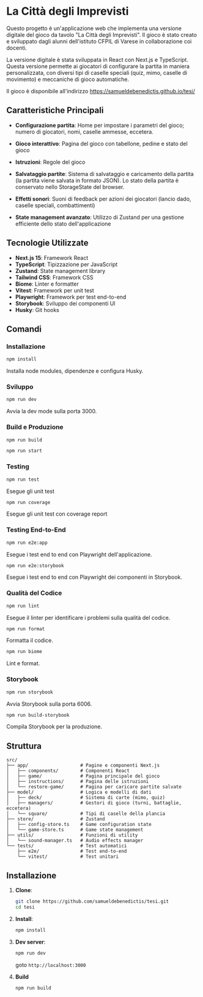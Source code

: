 # La Città degli Imprevisti

Questo progetto è un'applicazione web che implementa una versione digitale del gioco da tavolo "La Città degli Imprevisti".
Il gioco è stato creato e sviluppato dagli alunni dell'istituto CFPIL di Varese in collaborazione coi docenti.

La versione digitale è stata sviluppata in React con Next.js e TypeScript.
Questa versione permette ai giocatori di configurare la partita in maniera personalizzata, con diversi tipi di caselle speciali (quiz, mimo, caselle di movimento) e meccaniche di gioco automatiche.

Il gioco è disponibile all'indirizzo
https://samueldebenedictis.github.io/tesi/

## Caratteristiche Principali

- **Configurazione partita**: Home per impostare i parametri del gioco; numero di giocatori, nomi, caselle ammesse, eccetera.

- **Gioco interattivo**: Pagina del gioco con tabellone, pedine e stato del gioco
- **Istruzioni**: Regole del gioco
- **Salvataggio partite**: Sistema di salvataggio e caricamento della partita (la partita viene salvata in formato JSON). Lo stato della partita è conservato nello StorageState del browser.
- **Effetti sonori**: Suoni di feedback per azioni dei giocatori (lancio dado, caselle speciali, combattimenti)
- **State management avanzato**: Utilizzo di Zustand per una gestione efficiente dello stato dell'applicazione

## Tecnologie Utilizzate

- **Next.js 15**: Framework React
- **TypeScript**: Tipizzazione per JavaScript
- **Zustand**: State management library
- **Tailwind CSS**: Framework CSS
- **Biome**: Linter e formatter
- **Vitest**: Framework per unit test
- **Playwright**: Framework per test end-to-end
- **Storybook**: Sviluppo dei componenti UI
- **Husky**: Git hooks

## Comandi

### Installazione
```bash
npm install
```
Installa node modules, dipendenze e configura Husky.

### Sviluppo
```bash
npm run dev
```
Avvia la dev mode sulla porta 3000.

### Build e Produzione
```bash
npm run build
```

```bash
npm run start
```

### Testing
```bash
npm run test
```
Esegue gli unit test

```bash
npm run coverage
```
Esegue gli unit test con coverage report

### Testing End-to-End
```bash
npm run e2e:app
```
Esegue i test end to end con Playwright dell'applicazione.

```bash
npm run e2e:storybook
```
Esegue i test end to end con Playwright dei componenti in Storybook.

### Qualità del Codice
```bash
npm run lint
```
Esegue il linter per identificare i problemi sulla qualità del codice.

```bash
npm run format
```
Formatta il codice.

```bash
npm run biome
```
Lint e format.

### Storybook
```bash
npm run storybook
```
Avvia Storybook sulla porta 6006.

```bash
npm run build-storybook
```
Compila Storybook per la produzione.


## Struttura

```
src/
├── app/                   # Pagine e componenti Next.js
│   ├── components/        # Componenti React
│   ├── game/              # Pagina principale del gioco
│   ├── instructions/      # Pagina delle istruzioni
│   └── restore-game/      # Pagina per caricare partite salvate
├── model/                 # Logica e modelli di dati
│   ├── deck/              # Sistema di carte (mimo, quiz)
│   ├── managers/          # Gestori di gioco (turni, battaglie, eccetera)
│   └── square/            # Tipi di caselle della plancia
├── store/                 # Zustand
│   ├── config-store.ts    # Game configuration state
│   └── game-store.ts      # Game state management
├── utils/                 # Funzioni di utility
│   └── sound-manager.ts   # Audio effects manager
└── tests/                 # Test automatici
    ├── e2e/               # Test end-to-end
    └── vitest/            # Test unitari
```

## Installazione

1. **Clone**:
   ```bash
   git clone https://github.com/samueldebenedictis/tesi.git
   cd tesi
   ```

2. **Install**:
   ```bash
   npm install
   ```

3. **Dev server**:
   ```bash
   npm run dev
   ```
   goto `http://localhost:3000`

4. **Build**
   ```bash
   npm run build
   ```
